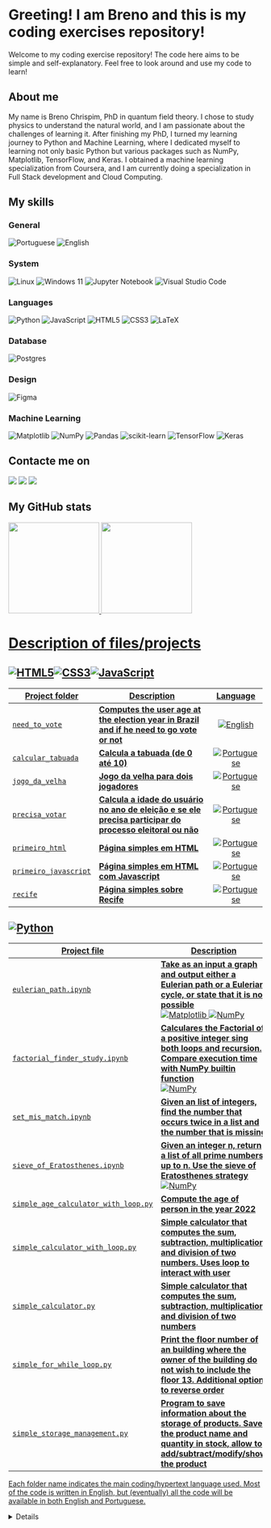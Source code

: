 # Greeting! I am Breno and this is my coding exercises repository!

Welcome to my coding exercise repository! The code here aims to be simple and self-explanatory. Feel free to look around and use my code to learn!

## About me
My name is Breno Chrispim, PhD in quantum field
theory. I chose to study physics to understand the natural
world, and I am passionate about the challenges of learning it.
After finishing my PhD, I turned my learning journey to Python
and Machine Learning, where I dedicated myself to learning not
only basic Python but various packages such as NumPy,
Matplotlib, TensorFlow, and Keras. I obtained a machine learning
specialization from Coursera, and I am currently doing a
specialization in Full Stack development and Cloud Computing.

## My skills
### General
![Portuguese](https://img.shields.io/badge/Portuguese-green)
![English](https://img.shields.io/badge/English-blue)

### System
![Linux](https://img.shields.io/badge/Linux-FCC624?style=for-the-badge&logo=linux&logoColor=black)
![Windows 11](https://img.shields.io/badge/Windows%2011-%230079d5.svg?style=for-the-badge&logo=Windows%2011&logoColor=white)
![Jupyter Notebook](https://img.shields.io/badge/jupyter-%23FA0F00.svg?style=for-the-badge&logo=jupyter&logoColor=white)
![Visual Studio Code](https://img.shields.io/badge/Visual%20Studio%20Code-0078d7.svg?style=for-the-badge&logo=visual-studio-code&logoColor=white)

### Languages
![Python](https://img.shields.io/badge/python-3670A0?style=for-the-badge&logo=python&logoColor=ffdd54)
![JavaScript](https://img.shields.io/badge/javascript-%23323330.svg?style=for-the-badge&logo=javascript&logoColor=%23F7DF1E)
![HTML5](https://img.shields.io/badge/html5-%23E34F26.svg?style=for-the-badge&logo=html5&logoColor=white)
![CSS3](https://img.shields.io/badge/css3-%231572B6.svg?style=for-the-badge&logo=css3&logoColor=white)
![LaTeX](https://img.shields.io/badge/latex-%23008080.svg?style=for-the-badge&logo=latex&logoColor=white)

### Database
![Postgres](https://img.shields.io/badge/postgres-%23316192.svg?style=for-the-badge&logo=postgresql&logoColor=white)

### Design
![Figma](https://img.shields.io/badge/figma-%23F24E1E.svg?style=for-the-badge&logo=figma&logoColor=white)

### Machine Learning
![Matplotlib](https://img.shields.io/badge/Matplotlib-%23ffffff.svg?style=for-the-badge&logo=Matplotlib&logoColor=black)
![NumPy](https://img.shields.io/badge/numpy-%23013243.svg?style=for-the-badge&logo=numpy&logoColor=white)
![Pandas](https://img.shields.io/badge/pandas-%23150458.svg?style=for-the-badge&logo=pandas&logoColor=white)
![scikit-learn](https://img.shields.io/badge/scikit--learn-%23F7931E.svg?style=for-the-badge&logo=scikit-learn&logoColor=white)
![TensorFlow](https://img.shields.io/badge/TensorFlow-%23FF6F00.svg?style=for-the-badge&logo=TensorFlow&logoColor=white)
![Keras](https://img.shields.io/badge/Keras-%23D00000.svg?style=for-the-badge&logo=Keras&logoColor=white)

## Contacte me on
<div>
<a href = "mailto:brenoadsdc@gmail.com"><img loading="lazy" src="https://img.shields.io/badge/Gmail-D14836?style=for-the-badge&logo=gmail&logoColor=white" target="_blank"></a>
<a href="https://www.linkedin.com/in/brenochrispim/" target="_blank"><img loading="lazy" src="https://img.shields.io/badge/linkedin-%230077B5.svg?style=for-the-badge&logo=linkedin&logoColor=white" target="_blank"></a>
<a href="https://dchrispim.github.io/my-portfolio/" target="_blank"><img loading="lazy" src="https://img.shields.io/badge/My%20github%20page-121013?style=for-the-badge&logo=github&logoColor=white" target="_blank"></a>
</div>

## My GitHub stats
<div>
<a href="https://github.com/DChrispim/">
<img loading="lazy" height="180em" src="https://github-readme-stats.vercel.app/api/top-langs/?username=DChrispim&layout=compact&langs_count=7&theme=dracula"/>
<img loading="lazy" height="180em" src="https://github-readme-stats.vercel.app/api?username=DChrispim&show_icons=true&theme=dracula&include_all_commits=true&count_private=true"/>
</div>


# Description of files/projects

## ![HTML5](https://img.shields.io/badge/html5-%23E34F26.svg?style=for-the-badge&logo=html5&logoColor=white)![CSS3](https://img.shields.io/badge/css3-%231572B6.svg?style=for-the-badge&logo=css3&logoColor=white)![JavaScript](https://img.shields.io/badge/javascript-%23323330.svg?style=for-the-badge&logo=javascript&logoColor=%23F7DF1E)

| Project folder                                                          | Description                                                                                                          |                           Language                           |
| ----------------------------------------------------------------------- | -------------------------------------------------------------------------------------------------------------------- | :----------------------------------------------------------: |
| [`need_to_vote`](HTML-CSS-Javascript/eng/need_to_vote)                  | **Computes the user age at the election year in Brazil and if he need to go vote or not**                  |    ![English](https://img.shields.io/badge/English-blue)     |
| [`calcular_tabuada`](HTML-CSS-Javascript/port-BR/calcular_tabuada)      | **Calcula a tabuada (de 0 até 10)**                                          | ![Portuguese](https://img.shields.io/badge/Portuguese-green) |
| [`jogo_da_velha`](HTML-CSS-Javascript/port-BR/jogo_da_velha)            | **Jogo da velha para dois jogadores**                                                                                | ![Portuguese](https://img.shields.io/badge/Portuguese-green) |
| [`precisa_votar`](HTML-CSS-Javascript/port-BR/precisa_votar)            | **Calcula a idade do usuário no ano de eleição e se ele precisa participar do processo eleitoral ou não** | ![Portuguese](https://img.shields.io/badge/Portuguese-green) |
| [`primeiro_html`](HTML-CSS-Javascript/port-BR/primeiro_html)            | **Página simples em HTML**                                                                                                      | ![Portuguese](https://img.shields.io/badge/Portuguese-green) |
| [`primeiro_javascript`](HTML-CSS-Javascript/port-BR/primeiro_javascrip) | **Página simples em HTML com Javascript**                                                                                                      | ![Portuguese](https://img.shields.io/badge/Portuguese-green) |
| [`recife`](HTML-CSS-Javascript/port-BR/recife)                          | **Página simples sobre Recife**                                                                                                      | ![Portuguese](https://img.shields.io/badge/Portuguese-green) |

## ![Python](https://img.shields.io/badge/python-3670A0?style=for-the-badge&logo=python&logoColor=ffdd54)

| Project file                                                                   | Description                                                                                                                                                                                                                                                                                                                                                   |                           Language                           |
| ------------------------------------------------------------------------------ | ------------------------------------------------------------------------------------------------------------------------------------------------------------------------------------------------------------------------------------------------------------------------------------------------------------------------------------------------------------- | :----------------------------------------------------------: |
| [`eulerian_path.ipynb`](Python/eulerian_path.ipynb)                            | **Take as an input a graph and output either a Eulerian path or a Eulerian cycle, or state that it is not possible** <br/> ![Matplotlib](https://img.shields.io/badge/Matplotlib-%23ffffff.svg?style=for-the-badge&logo=Matplotlib&logoColor=black) ![NumPy](https://img.shields.io/badge/numpy-%23013243.svg?style=for-the-badge&logo=numpy&logoColor=white) |    ![English](https://img.shields.io/badge/English-blue)     |
| [`factorial_finder_study.ipynb`](Python/factorial_finder_study.ipynb)          | **Calculares the Factorial of a positive integer sing both loops and recursion. Compare execution time with NumPy builtin function** <br/> ![NumPy](https://img.shields.io/badge/numpy-%23013243.svg?style=for-the-badge&logo=numpy&logoColor=white)                                      |    ![English](https://img.shields.io/badge/English-blue)     |
| [`set_mis_match.ipynb`](Python/set_mis_match.ipynb)                            | **Given an list of integers, find the number that occurs twice in a list and the number that is missing**                                                                                                                                                                                                                                        |    ![English](https://img.shields.io/badge/English-blue)     |
| [`sieve_of_Eratosthenes.ipynb`](Python/sieve_of_Eratosthenes.ipynb)            | **Given an integer n, return a list of all prime numbers up to n. Use the sieve of Eratosthenes strategy** <br/> ![NumPy](https://img.shields.io/badge/numpy-%23013243.svg?style=for-the-badge&logo=numpy&logoColor=white)                                                                                                                                    |    ![English](https://img.shields.io/badge/English-blue)     |
| [`simple_age_calculator_with_loop.py`](Python/simple_age_calculator_with_loop.py) | **Compute the age of person in the year 2022**                                                                                                                                                                                                                                                                                                                | ![Portuguese](https://img.shields.io/badge/Portuguese-green) |
| [`simple_calculator_with_loop.py`](Python/simple_age_calculator_with_loop.py)     | **Simple calculator that computes the sum, subtraction, multiplication and division of two numbers. Uses loop to interact with user**                                                                                                                                                                                                                  | ![Portuguese](https://img.shields.io/badge/Portuguese-green) |
| [`simple_calculator.py`](Python/simple_calculator.py)                             | **Simple calculator that computes the sum, subtraction, multiplication and division of two numbers**                                                                                                                                                                                                                                                           | ![Portuguese](https://img.shields.io/badge/Portuguese-green) |
| [`simple_for_while_loop.py`](Python/simple_for_while_loop.py)                     | **Print the floor number of an building where the owner of the building do not wish to include the floor 13. Additional option to reverse order**                                                                                                                                                                                                                  |    ![English](https://img.shields.io/badge/English-blue)     |
| [`simple_storage_management.py`](Python/simple_storage_management.py)             | **Program to save information about the storage of products. Save the product name and quantity in stock, allow to add/subtract/modify/show the product**                                                                                                                                                                                                     |    ![English](https://img.shields.io/badge/English-blue)     |

Each folder name indicates the main coding/hypertext language used. Most of the code is written in English, but (eventually) all the code will be available in both English and Portuguese.

<details>
  <summary>Current folder structure</summary>

  ```bash
HTML-CSS-Javascript
   |-- eng
   |   |-- need_to_vote_page
   |   |   |-- index.html
   |   |   |-- js
   |   |   |   |-- functions.js
   |-- port-BR
   |   |-- calcular_tabuada_pagina
   |   |   |-- index.html
   |   |   |-- js
   |   |   |   |-- funcoes.js
   |   |-- jogo_da_velha_pagina
   |   |   |-- index.html
   |   |   |-- js
   |   |   |   |-- funcoes.js
   |   |-- precisa_votar_pagina
   |   |   |-- index.html
   |   |   |-- js
   |   |   |   |-- funcoes.js
   |   |-- primeiro_html
   |   |   |-- img
   |   |   |   |-- Flag_of_France.svg
   |   |   |   |-- Flag_of_Portugal.svg
   |   |   |   |-- Flag_of_Spain.svg
   |   |   |   |-- logoBasic.svg
   |   |   |   |-- logoFull.svg
   |   |   |   |-- logoFullTransparent.svg
   |   |   |   |-- mapaEuropa.svg
   |   |   |-- index.html
   |   |-- primeiro_javascrip
   |   |   |-- index.html
   |   |   |-- js
   |   |   |   |-- script.js
   |   |-- recife_html
   |   |   |-- convento.html
   |   |   |-- css
   |   |   |   |-- main.css
   |   |   |-- img
   |   |   |   |-- Logo.svg
   |   |   |   |-- img1.jpg
   |   |   |   |-- img2.jpg
   |   |   |   |-- img3.jpg
   |   |   |   |-- img_fundo.png
   |   |   |   |-- marcoZero.jpg
   |   |   |-- index.html
   |   |   |-- outrosPontosTuristicos.html
   |   |   |-- parqueEsculturas.html
Python
   |-- eulerian_path.ipynb
   |-- factorial_finder_study.ipynb
   |-- set_mis_match.ipynb
   |-- sieve_of_Eratosthenes.ipynb
   |-- simple_age_calculator_with_loop.py
   |-- simple_calculator.py
   |-- simple_calculator_with_loop.py
   |-- simple_for_while_loop.py
   |-- simple_storage_management.py
```

</details>
